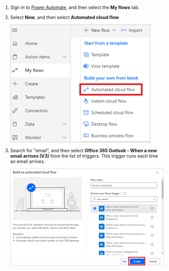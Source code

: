 1. Sign in to [Power Automate](https://flow.microsoft.com), and then select the **My flows** tab.
2. Select **New**, and then select **Automated cloud flow**.
   
    ![Blank flow](media/email-triggers/email-triggers-create-blank.png)
3. Search for "email", and then select **Office 365 Outlook - When a new email arrives (V3)** from the list of triggers. This trigger runs each time an email arrives.
   
    ![Search for email](media/email-triggers/email-triggers-1.png)


